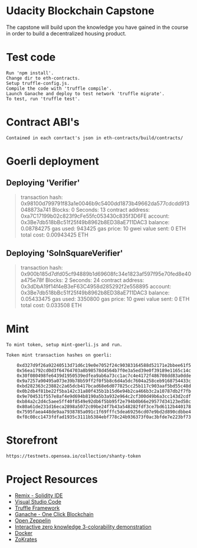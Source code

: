 # Udacity Blockchain Capstone

The capstone will build upon the knowledge you have gained in the course in order to build a decentralized housing product. 

# Test code

    Run 'npm install'.
    Change dir to eth-contracts.
    Setup truffle-config.js.
    Compile the code with 'truffle compile'. 
    Launch Ganache and deploy to test network 'truffle migrate'.
    To test, run 'truffle test'.
    
# Contract ABI's

    Contained in each conrtact's json in eth-contracts/build/contracts/

# Goerli deployment

   Deploying 'Verifier'
   --------------------
   > transaction hash:    0x98100d799791f83a1e0046b9c5400dd1873b49662da577cdcdd913048873a741
   > Blocks: 0            Seconds: 13
   > contract address:    0xa7C17199b02c823f9cFe55fc053430c835f3D6FE
   > account:             0x3Be7db518bBc51f25f49b8962b8ED38aE711DAC3
   > balance:             0.08784275
   > gas used:            943425
   > gas price:           10 gwei
   > value sent:          0 ETH
   > total cost:          0.00943425 ETH


   Deploying 'SolnSquareVerifier'
   ------------------------------
   > transaction hash:    0x900b185d7dfd05cf94889b1d69608fc34e1823af597f95e70fed8e40a475e78f
   > Blocks: 2            Seconds: 24
   > contract address:    0x3dDbA19f14f4eB3eF63C4958d285292f2e558895
   > account:             0x3Be7db518bBc51f25f49b8962b8ED38aE711DAC3
   > balance:             0.05433475
   > gas used:            3350800
   > gas price:           10 gwei
   > value sent:          0 ETH
   > total cost:          0.033508 ETH

# Mint

    To mint token, setup mint-goerli.js and run.

    Token mint transaction hashes on goerli:
    
        0xd327d9f26a92240513d71d6c19e0e7052f24c90383164588d52171e2bbee61f5
        0x56ea1792cd0d3f64764703a8b98578d4564b7f0e3a5ed39e0f39189e1165c14c
        0x30f080498fe6439d1950539edfea9ab6a73cc1ac7c4e4172f486708dd83a0dde
        0x9a7257a90495a073e39b78b59ff2f0f5b8c6d4a5dc7604a258ceb9168754433c
        0xbd282363c23882c2a65dcb417bcad68e6d077825cc25b117c903aaf5bd55c48d
        0x0b2db4f81be22f5ba142c31a80f435b1b15d6e94b2ca466b3c2a10787db2f7fb
        0x9e704531f557e8af4e9d694b8190a5b3a932e964c2cf300d49b6a3cc143d2cdf
        0xb84a2c2d4c5aee5ff40f8549e92db6f5bb95f2e794b0b66e29577d34123ed58c
        0x80a61de231d16eca2898a5072c09be24f7b43a548282fdf3ce7bd6112b440178
        0x7595faea448de9aa7938785a091c1f69fffc5dea69256cd07e9bd2d890cdbbe4
        0xf8c08cc1473fdfad1935c3111b5384ebf778c24b936373f0ac3bfde7e223bf73


# Storefront

    https://testnets.opensea.io/collection/shanty-token



# Project Resources

* [Remix - Solidity IDE](https://remix.ethereum.org/)
* [Visual Studio Code](https://code.visualstudio.com/)
* [Truffle Framework](https://truffleframework.com/)
* [Ganache - One Click Blockchain](https://truffleframework.com/ganache)
* [Open Zeppelin ](https://openzeppelin.org/)
* [Interactive zero knowledge 3-colorability demonstration](http://web.mit.edu/~ezyang/Public/graph/svg.html)
* [Docker](https://docs.docker.com/install/)
* [ZoKrates](https://github.com/Zokrates/ZoKrates)
